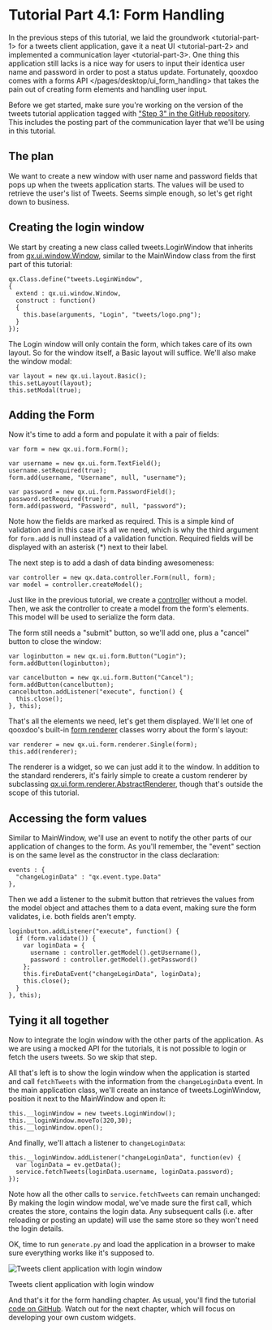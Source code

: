 Tutorial Part 4.1: Form Handling
================================

In the previous steps of this tutorial, we
laid the groundwork \<tutorial-part-1\> for a tweets client application,
gave it a neat UI \<tutorial-part-2\> and implemented a
communication layer \<tutorial-part-3\>. One thing this application
still lacks is a nice way for users to input their identica user name
and password in order to post a status update. Fortunately, qooxdoo
comes with a forms API \</pages/desktop/ui\_form\_handling\> that takes
the pain out of creating form elements and handling user input.

Before we get started, make sure you're working on the version of the
tweets tutorial application tagged with ["Step 3" in the GitHub
repository](https://github.com/qooxdoo/qooxdoo/tree/%{release_tag}/component/tutorials/tweets/step3).
This includes the posting part of the communication layer that we'll be
using in this tutorial.

The plan
--------

We want to create a new window with user name and password fields that
pops up when the tweets application starts. The values will be used to
retrieve the user's list of Tweets. Seems simple enough, so let's get
right down to business.

Creating the login window
-------------------------

We start by creating a new class called tweets.LoginWindow that inherits
from
[qx.ui.window.Window](http://demo.qooxdoo.org/%{version}/apiviewer/index.html#qx.ui.window.Window),
similar to the MainWindow class from the first part of this tutorial:

    qx.Class.define("tweets.LoginWindow",
    {
      extend : qx.ui.window.Window,
      construct : function()
      {
        this.base(arguments, "Login", "tweets/logo.png");
      }
    });

The Login window will only contain the form, which takes care of its own
layout. So for the window itself, a Basic layout will suffice. We'll
also make the window modal:

    var layout = new qx.ui.layout.Basic();
    this.setLayout(layout);
    this.setModal(true);

Adding the Form
---------------

Now it's time to add a form and populate it with a pair of fields:

    var form = new qx.ui.form.Form();

    var username = new qx.ui.form.TextField();
    username.setRequired(true);
    form.add(username, "Username", null, "username");

    var password = new qx.ui.form.PasswordField();
    password.setRequired(true);
    form.add(password, "Password", null, "password");

Note how the fields are marked as required. This is a simple kind of
validation and in this case it's all we need, which is why the third
argument for `form.add` is null instead of a validation function.
Required fields will be displayed with an asterisk (\*) next to their
label.

The next step is to add a dash of data binding awesomeness:

    var controller = new qx.data.controller.Form(null, form);
    var model = controller.createModel();

Just like in the previous tutorial, we create a
[controller](http://demo.qooxdoo.org/%{version}/apiviewer/index.html#qx.data.controller.Form)
without a model. Then, we ask the controller to create a model from the
form's elements. This model will be used to serialize the form data.

The form still needs a "submit" button, so we'll add one, plus a
"cancel" button to close the window:

    var loginbutton = new qx.ui.form.Button("Login");
    form.addButton(loginbutton);

    var cancelbutton = new qx.ui.form.Button("Cancel");
    form.addButton(cancelbutton);
    cancelbutton.addListener("execute", function() {
      this.close();
    }, this);

That's all the elements we need, let's get them displayed. We'll let one
of qooxdoo's built-in [form
renderer](http://demo.qooxdoo.org/%{version}/apiviewer/index.html#qx.ui.form.renderer)
classes worry about the form's layout:

    var renderer = new qx.ui.form.renderer.Single(form);
    this.add(renderer);

The renderer is a widget, so we can just add it to the window. In
addition to the standard renderers, it's fairly simple to create a
custom renderer by subclassing
[qx.ui.form.renderer.AbstractRenderer](http://demo.qooxdoo.org/%{version}/apiviewer/index.html#qx.ui.form.renderer.AbstractRenderer),
though that's outside the scope of this tutorial.

Accessing the form values
-------------------------

Similar to MainWindow, we'll use an event to notify the other parts of
our application of changes to the form. As you'll remember, the "event"
section is on the same level as the constructor in the class
declaration:

    events : {
      "changeLoginData" : "qx.event.type.Data"
    },

Then we add a listener to the submit button that retrieves the values
from the model object and attaches them to a data event, making sure the
form validates, i.e. both fields aren't empty.

    loginbutton.addListener("execute", function() {
      if (form.validate()) {
        var loginData = {
          username : controller.getModel().getUsername(),
          password : controller.getModel().getPassword()
        };
        this.fireDataEvent("changeLoginData", loginData);
        this.close();
      }
    }, this);

Tying it all together
---------------------

Now to integrate the login window with the other parts of the
application. As we are using a mocked API for the tutorials, it is not
possible to login or fetch the users tweets. So we skip that step.

All that's left is to show the login window when the application is
started and call `fetchTweets` with the information from the
`changeLoginData` event. In the main application class, we'll create an
instance of tweets.LoginWindow, position it next to the MainWindow and
open it:

    this.__loginWindow = new tweets.LoginWindow();
    this.__loginWindow.moveTo(320,30);
    this.__loginWindow.open();

And finally, we'll attach a listener to `changeLoginData`:

    this.__loginWindow.addListener("changeLoginData", function(ev) {
      var loginData = ev.getData();
      service.fetchTweets(loginData.username, loginData.password);
    });

Note how all the other calls to `service.fetchTweets` can remain
unchanged: By making the login window modal, we've made sure the first
call, which creates the store, contains the login data. Any subsequent
calls (i.e. after reloading or posting an update) will use the same
store so they won't need the login details.

OK, time to run `generate.py` and load the application in a browser to
make sure everything works like it's supposed to.

![Tweets client application with login
window](/pages/desktop/tutorials/step41.png)

Tweets client application with login window

And that's it for the form handling chapter. As usual, you'll find the
tutorial [code on
GitHub](https://github.com/qooxdoo/qooxdoo/tree/%{release_tag}/component/tutorials/tweets/step4.1).
Watch out for the next chapter, which will focus on developing your own
custom widgets.
